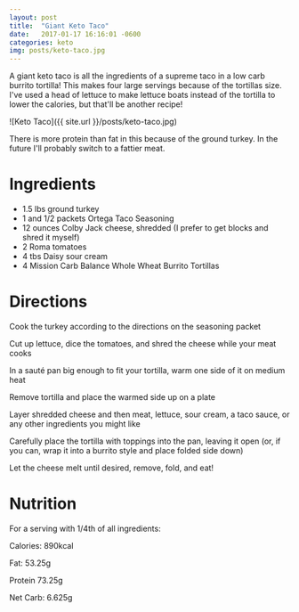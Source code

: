 ```yaml
---
layout: post
title:  "Giant Keto Taco"
date:   2017-01-17 16:16:01 -0600
categories: keto
img: posts/keto-taco.jpg
---
```


A giant keto taco is all the ingredients of a supreme taco in a low carb burrito tortilla! 
This makes four large servings because of the tortillas size. I've used a head of lettuce to make lettuce boats instead of the tortilla to lower the calories, but that'll be another recipe!

![Keto Taco]({{ site.url }}/posts/keto-taco.jpg)

There is more protein than fat in this because of the ground turkey. In the future I'll probably switch to a fattier meat.

# Ingredients

* 1.5 lbs ground turkey
* 1 and 1/2 packets Ortega Taco Seasoning
* 12 ounces Colby Jack cheese, shredded (I prefer to get blocks and shred it myself)
* 2 Roma tomatoes
* 4 tbs Daisy sour cream
* 4 Mission Carb Balance Whole Wheat Burrito Tortillas
 

# Directions

Cook the turkey according to the directions on the seasoning packet

Cut up lettuce, dice the tomatoes, and shred the cheese while your meat cooks

In a sauté pan big enough to fit your tortilla, warm one side of it on medium heat

Remove tortilla and place the warmed side up on a plate

Layer shredded cheese and then meat, lettuce, sour cream, a taco sauce, or any other ingredients you might like

Carefully place the tortilla with toppings into the pan, leaving it open (or, if you can, wrap it into a burrito style and place folded side down)

Let the cheese melt until desired, remove, fold, and eat!

# Nutrition

For a serving with 1/4th of all ingredients:

Calories: 890kcal

Fat: 53.25g

Protein 73.25g

Net Carb: 6.625g